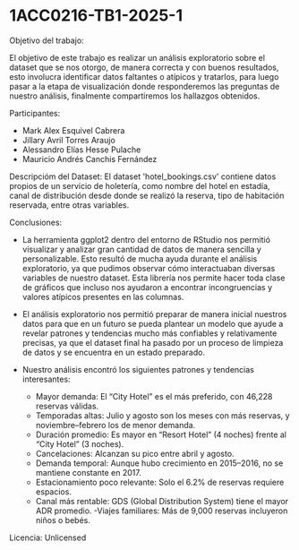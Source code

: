 # 1ACC0216-TB1-2025-1

Objetivo del trabajo: 

El objetivo de este trabajo es realizar un análisis exploratorio sobre el dataset que se nos otorgo, de manera correcta y con buenos resultados, esto involucra identificar datos faltantes o atípicos y tratarlos, para luego pasar a la etapa de visualización donde responderemos las preguntas de nuestro análisis, finalmente compartiremos los hallazgos obtenidos.

Participantes:
- Mark Alex Esquivel Cabrera
- Jillary Avril Torres Araujo
- Alessandro Elías Hesse Pulache
- Mauricio Andrés Canchis Fernández

Descripcióm del Dataset:
El dataset 'hotel_bookings.csv' contiene datos propios de un servicio de holetería, como nombre del hotel en estadía, canal de distribución desde donde se realizó la reserva, tipo de habitación reservada, entre otras variables.

Conclusiones:

- La herramienta ggplot2 dentro del entorno de RStudio nos permitió visualizar y analizar gran cantidad de datos de manera sencilla y personalizable. Esto resultó de mucha ayuda durante el análisis exploratorio, ya que pudimos observar cómo interactuaban diversas variables de nuestro dataset. Esta librería nos permite hacer toda clase de gráficos que incluso nos ayudaron a encontrar incongruencias y valores atípicos presentes en las columnas.

- El análisis exploratorio nos permitió preparar de manera inicial nuestros datos para que en un futuro se pueda plantear un modelo que ayude a revelar patrones y tendencias mucho más confiables y relativamente precisas, ya que el dataset final ha pasado por un proceso de limpieza de datos y se encuentra en un estado preparado.

- Nuestro análisis encontró los siguientes patrones y tendencias interesantes:
  - Mayor demanda: El “City Hotel” es el más preferido, con 46,228 reservas válidas.
  - Temporadas altas: Julio y agosto son los meses con más reservas, y noviembre–febrero los de menor demanda.
  - Duración promedio: Es mayor en “Resort Hotel” (4 noches) frente al “City Hotel” (3 noches).
  - Cancelaciones: Alcanzan su pico entre abril y agosto.
  - Demanda temporal: Aunque hubo crecimiento en 2015–2016, no se mantiene constante en 2017.
  - Estacionamiento poco relevante: Solo el 6.2% de reservas requiere espacios.
  - Canal más rentable: GDS (Global Distribution System) tiene el mayor ADR promedio.
  -Viajes familiares: Más de 9,000 reservas incluyeron niños o bebés.


Licencia: Unlicensed
